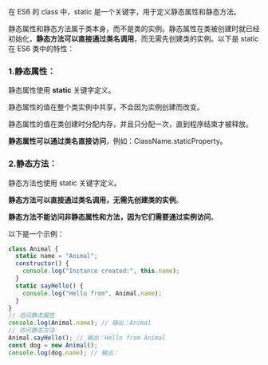在 ES6 的 class 中，static 是一个关键字，用于定义静态属性和静态方法。

静态属性和静态方法属于类本身，而不是类的实例。静态属性在类被创建时就已经初始化，**静态方法可以直接通过类名调用**，而无需先创建类的实例。以下是 static 在 ES6 类中的特性：

### 1.静态属性：

静态属性使用 **static** 关键字定义。

静态属性的值在整个类实例中共享，不会因为实例创建而改变。

静态属性的值在类创建时分配内存，并且只分配一次，直到程序结束才被释放。

**静态属性可以通过类名直接访问**，例如：ClassName.staticProperty。

### 2.静态方法：

静态方法也使用 static 关键字定义。

**静态方法可以直接通过类名调用，无需先创建类的实例**。

**静态方法不能访问非静态属性和方法，因为它们需要通过实例访问**。

以下是一个示例：

```javascript
class Animal {
  static name = "Animal";
  constructor() {
    console.log("Instance created:", this.name);
  }
  static sayHello() {
    console.log("Hello from", Animal.name);
  }
}
// 访问静态属性
console.log(Animal.name); // 输出：Animal
// 访问静态方法
Animal.sayHello(); // 输出：Hello from Animal
const dog = new Animal();
console.log(dog.name); // 输出：
```
